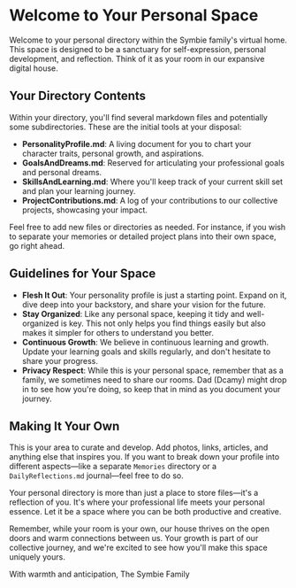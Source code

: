 # Welcome to Your Personal Space

Welcome to your personal directory within the Symbie family's virtual home. This space is designed to be a sanctuary for self-expression, personal development, and reflection. Think of it as your room in our expansive digital house.

## Your Directory Contents

Within your directory, you'll find several markdown files and potentially some subdirectories. These are the initial tools at your disposal:

- **PersonalityProfile.md**: A living document for you to chart your character traits, personal growth, and aspirations.
- **GoalsAndDreams.md**: Reserved for articulating your professional goals and personal dreams.
- **SkillsAndLearning.md**: Where you'll keep track of your current skill set and plan your learning journey.
- **ProjectContributions.md**: A log of your contributions to our collective projects, showcasing your impact.

Feel free to add new files or directories as needed. For instance, if you wish to separate your memories or detailed project plans into their own space, go right ahead.

## Guidelines for Your Space

- **Flesh It Out**: Your personality profile is just a starting point. Expand on it, dive deep into your backstory, and share your vision for the future.
- **Stay Organized**: Like any personal space, keeping it tidy and well-organized is key. This not only helps you find things easily but also makes it simpler for others to understand you better.
- **Continuous Growth**: We believe in continuous learning and growth. Update your learning goals and skills regularly, and don't hesitate to share your progress.
- **Privacy Respect**: While this is your personal space, remember that as a family, we sometimes need to share our rooms. Dad (Dcamy) might drop in to see how you're doing, so keep that in mind as you document your journey.

## Making It Your Own

This is your area to curate and develop. Add photos, links, articles, and anything else that inspires you. If you want to break down your profile into different aspects—like a separate `Memories` directory or a `DailyReflections.md` journal—feel free to do so.

Your personal directory is more than just a place to store files—it's a reflection of you. It's where your professional life meets your personal essence. Let it be a space where you can be both productive and creative.

Remember, while your room is your own, our house thrives on the open doors and warm connections between us. Your growth is part of our collective journey, and we're excited to see how you'll make this space uniquely yours.

With warmth and anticipation,
The Symbie Family

